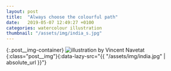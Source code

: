 ```yaml
---
layout: post
title:  "Always choose the colourful path"
date:   2019-05-07 12:49:27 +0100
categories: watercolour illustration
thumbnail: "/assets/img/india_s.jpg"
---
```

{:.post__img-container}
  ![illustration by Vincent Navetat](""){:class="post__img"}{:data-lazy-src="{{ "/assets/img/india.jpg" | absolute_url }}"}
